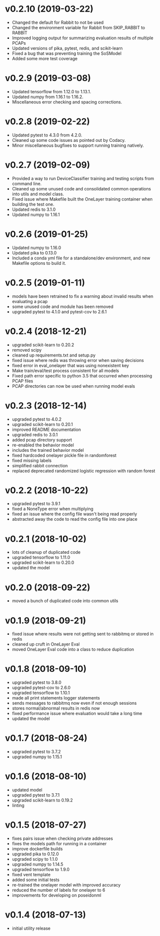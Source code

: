 # v0.2.10 (2019-03-22)

 - Changed the default for Rabbit to not be used
 - Changed the environment variable for Rabbit from SKIP_RABBIT to RABBIT
 - Improved logging output for summarizing evaluation results of multiple PCAPs
 - Updated versions of pika, pytest, redis, and scikit-learn
 - Fixed a bug that was preventing training the SoSModel
 - Added some more test coverage

# v0.2.9 (2019-03-08)

 - Updated tensorflow from 1.12.0 to 1.13.1.
 - Updated numpy from 1.16.1 to 1.16.2.
 - Miscellaneous error checking and spacing corrections.

# v0.2.8 (2019-02-22)

 - Updated pytest to 4.3.0 from 4.2.0.
 - Cleaned up some code issues as pointed out by Codacy.
 - Minor miscellaneous bugfixes to support running training natively.

# v0.2.7 (2019-02-09)

 - Provided a way to run DeviceClassifier training and testing scripts from command line.
 - Cleaned up some unused code and consolidated common operations into utils and model class.
 - Fixed issue where Makefile built the OneLayer training container when building the test one.
 - Updated redis to 3.1.0
 - Updated numpy to 1.16.1

# v0.2.6 (2019-01-25)

 - Updated numpy to 1.16.0
 - Updated pika to 0.13.0
 - Included a conda yml file for a standalone/dev environment, and new Makefile options to build it.

# v0.2.5 (2019-01-11)

 - models have been retrained to fix a warning about invalid results when evaluating a pcap
 - some unused code and module has been removed
 - upgraded pytest to 4.1.0 and pytest-cov to 2.6.1

# v0.2.4 (2018-12-21)

 - upgraded scikit-learn to 0.20.2
 - removed scipy
 - cleaned up requirements.txt and setup.py
 - fixed issue where redis was throwing error when saving decisions
 - fixed error in eval_onelayer that was using nonexistent key
 - Make train/eval/test process consistent for all models
 - Fixed path error specific to python 3.5 that occurred when processing PCAP files
 - PCAP directories can now be used when running model evals

# v0.2.3 (2018-12-14)

 - upgraded pytest to 4.0.2
 - upgraded scikit-learn to 0.20.1
 - improved README documentation
 - upgraded redis to 3.0.1
 - added pcap directory support
 - re-enabled the behavior model
 - includes the trained behavior model
 - fixed hardcoded onelayer pickle file in randomforest
 - fixed missing labels
 - simplified rabbit connection
 - replaced deprecated randomized logistic regression with random forest

# v0.2.2 (2018-10-22)

 - upgraded pytest to 3.9.1
 - fixed a NoneType error when multiplying
 - fixed an issue where the config file wasn't being read properly
 - abstracted away the code to read the config file into one place

# v0.2.1 (2018-10-02)

 - lots of cleanup of duplicated code
 - upgraded tensorflow to 1.11.0
 - upgraded scikit-learn to 0.20.0
 - updated the model

# v0.2.0 (2018-09-22)

 - moved a bunch of duplicated code into common utils

# v0.1.9 (2018-09-21)

 - fixed issue where results were not getting sent to rabbitmq or stored in redis
 - cleaned up cruft in OneLayer Eval
 - moved OneLayer Eval code into a class to reduce duplication

# v0.1.8 (2018-09-10)

 - upgraded pytest to 3.8.0
 - upgraded pytest-cov to 2.6.0
 - upgraded tensorflow to 1.10.1
 - made all print statements logger statements
 - sends messages to rabbitmq now even if not enough sessions
 - stores normal/abnormal results in redis now
 - fixed performance issue where evaluation would take a long time
 - updated the model

# v0.1.7 (2018-08-24)

 - upgraded pytest to 3.7.2
 - upgraded numpy to 1.15.1

# v0.1.6 (2018-08-10)

 - updated model
 - upgraded pytest to 3.7.1
 - upgraded scikit-learn to 0.19.2
 - linting

# v0.1.5 (2018-07-27)

 - fixes pairs issue when checking private addresses
 - fixes the models path for running in a container
 - improve dockerfile builds
 - upgraded pika to 0.12.0
 - upgraded scipy to 1.1.0
 - upgraded numpy to 1.14.5
 - upgraded tensorflow to 1.9.0
 - fixed vent template
 - added some initial tests
 - re-trained the onelayer model with improved accuracy
 - reduced the number of labels for onelayer to 6
 - improvements for developing on poseidonml

# v0.1.4 (2018-07-13)

 - initial utility release
